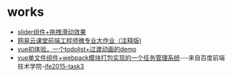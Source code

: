 # works

<ul>
<li><a href="https://reson-a.github.io/works/Slider/slider.html">slider组件+拖拽滑动效果</a></li>
<li><a href="https://reson-a.github.io/works/NetEaseFinalTask/index.html">网易云课堂前端工程师微专业大作业（注释版)</a></li>
<li><a href="https://reson-a.github.io/works/vue-project/project/todolist/index.html">vue初体验，一个todolist+过渡动画的demo</a></li>
<li><a href="https://reson-a.github.io/works/BaiduWebTask/task3/index.html">vue单文件组件+webpack模块打包实现的一个任务管理系统</a>---来自百度前端技术学院-<a href="https://github.com/baidu-ife/ife/tree/master/2015_spring/task/task0003">ife2015-task3</a></li>
</ul>
 



 


  








